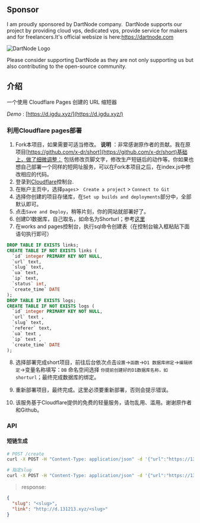 

## Sponsor
I am proudly sponsored by DartNode company.  DartNode supports our project by providing cloud vps, dedicated vps, provide service for makers and for freelancers.It's official websize is here:https://dartnode.com

![DartNode Logo](https://dartnode.com)

Please consider supporting DartNode as they are not only supporting us but also contributing to the open-source community.



## 介绍

一个使用 Cloudflare Pages 创建的 URL 缩短器

*Demo* : [https://d.igdu.xyz/](https://d.igdu.xyz/)



### 利用Cloudflare pages部署


1. Fork本项目，如果需要可适当修改。
    **说明** ：非常感谢原作者的贡献。我在原项目[https://github.com/x-dr/short](https://github.com/x-dr/short)基础上，做了细微调整：
   包括修改页脚文字，修改生产短链后的动作等。你如果也想自己部署一个同样的短网址服务，可以在Fork本项目之后，在index.js中修改相应的代码。
2. 登录到[Cloudflare](https://dash.cloudflare.com/)控制台.
3. 在帐户主页中，选择`pages`> ` Create a project` > `Connect to Git`
4. 选择你创建的项目存储库，在`Set up builds and deployments`部分中，全部默认即可。
5. 点击`Save and Deploy`，稍等片刻，你的网站就部署好了。
6. 创建D1数据库，自己取名，如命名为Shorturl；参考[这里](https://github.com/x-dr/telegraph-Image/blob/main/docs/manage.md)
7. 在works and pages控制台，执行sql命令创建表（在控制台输入框粘贴下面语句执行即可）

```sql
DROP TABLE IF EXISTS links;
CREATE TABLE IF NOT EXISTS links (
  `id` integer PRIMARY KEY NOT NULL,
  `url` text,
  `slug` text,
  `ua` text,
  `ip` text,
  `status` int,
  `create_time` DATE
);
DROP TABLE IF EXISTS logs;
CREATE TABLE IF NOT EXISTS logs (
  `id` integer PRIMARY KEY NOT NULL,
  `url` text ,
  `slug` text,
  `referer` text,
  `ua` text ,
  `ip` text ,
  `create_time` DATE
);

```
8. 选择部署完成short项目，前往后台依次点击`设置`->`函数`->`D1 数据库绑定`->`编辑绑定`->变量名称填写：`DB`   命名空间选择 `你提前创建好的D1数据库名称，如shorturl`；最终完成数据库的绑定。

9. 重新部署项目，最终完成。这里必须要重新部署，否则会提示错误。
    
10. 该服务基于Cloudflare提供的免费的轻量服务，请勿乱用、滥用。谢谢原作者和Github。


### API

#### 短链生成

```bash
# POST /create
curl -X POST -H "Content-Type: application/json" -d '{"url":"https://131213.xyz"}' https://d.131213.xyz/create

# 指定slug
curl -X POST -H "Content-Type: application/json" -d '{"url":"https://131213.xyz","slug":"scxs"}' https://d.131213.xyz/create

```



> response:

```json
{
  "slug": "<slug>",
  "link": "http://d.131213.xyz/<slug>"
}
```



